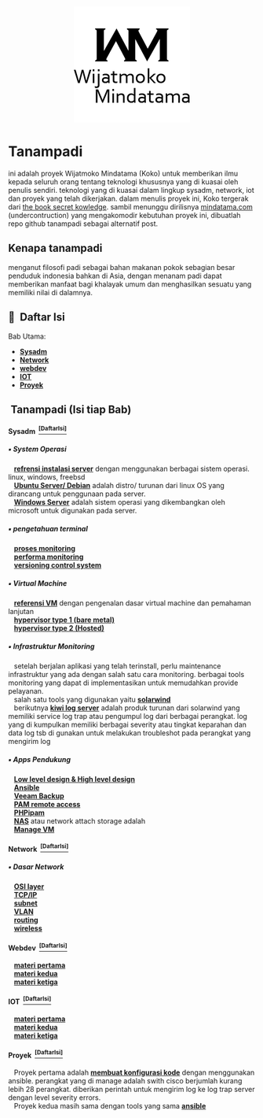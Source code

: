 <p align="center">
  <a href="https://github.com/mindatama/tanampadi">
    <img src="https://github.com/mindatama/tanampadi/blob/main/img/WM.png" alt="Master">
  </a>
</p>

# Tanampadi
ini adalah proyek Wijatmoko Mindatama (Koko) untuk memberikan ilmu kepada seluruh orang tentang teknologi khususnya yang di kuasai oleh penulis sendiri. teknologi yang di kuasai dalam lingkup sysadm, network, iot dan proyek yang telah dikerjakan. dalam menulis proyek ini, Koko tergerak dari <a href="https://github.com/trimstray/the-book-of-secret-knowledge">the book secret kowledge</a>. sambil menunggu dirilisnya <a href="https://mindatama.com">mindatama.com</a> (undercontruction) yang mengakomodir kebutuhan proyek ini, dibuatlah repo github tanampadi sebagai alternatif post.

## Kenapa tanampadi
menganut filosofi padi sebagai bahan makanan pokok sebagian besar penduduk indonesia bahkan di Asia, dengan menanam padi dapat memberikan manfaat bagi khalayak umum dan menghasilkan sesuatu yang memiliki nilai di dalamnya.


## :key: &nbsp;Daftar Isi

Bab Utama:

- **[Sysadm](#Sysadm-DaftarIsi)**
- **[Network](#network-DaftarIsi)**
- **[webdev](#webdev-DaftarIsi)**
- **[IOT](#iot-DaftarIsi)**
- **[Proyek](#proyek-DaftarIsi)**


## &nbsp;Tanampadi (Isi tiap Bab)

#### Sysadm &nbsp;[<sup>[DaftarIsi]</sup>](#key-daftar-isi)

##### :black_small_square: System Operasi

<p>
&nbsp;&nbsp; <a href="https://www.server-world.info/en/"><b>refrensi instalasi server</b></a> dengan menggunakan berbagai sistem operasi. linux, windows, freebsd<br>
&nbsp;&nbsp; <a href="https://www.linux.org/"><b>Ubuntu Server/ Debian</b></a> adalah distro/ turunan dari linux OS yang dirancang untuk penggunaan pada server.<br>
&nbsp;&nbsp; <a href="https://www.microsoft.com/en-us/windows-server"><b>Windows Server</b></a> adalah sistem operasi yang dikembangkan oleh microsoft untuk digunakan pada server.<br>
</p>

##### :black_small_square: pengetahuan terminal

<p>
&nbsp;&nbsp; <a href=""><b>proses monitoring</b></a> <br>
&nbsp;&nbsp; <a href=""><b>performa monitoring</b></a> <br>
&nbsp;&nbsp; <a href=""><b>versioning control system</b></a> <br>
</p>

##### :black_small_square: Virtual Machine

<p>
&nbsp;&nbsp; <a href=""><b>referensi VM</b></a> dengan pengenalan dasar virtual machine dan pemahaman lanjutan<br>
&nbsp;&nbsp; <a href=""><b>hypervisor type 1 (bare metal)</b></a> <br>
&nbsp;&nbsp; <a href=""><b>hypervisor type 2 (Hosted)</b></a> <br>
</p>

##### :black_small_square: Infrastruktur Monitoring

<p>
&nbsp;&nbsp; setelah berjalan aplikasi yang telah terinstall, perlu maintenance infrastruktur yang ada dengan salah satu cara monitoring. berbagai tools monitoring yang dapat di implementasikan untuk memudahkan provide pelayanan.<br>
&nbsp;&nbsp; salah satu tools yang digunakan yaitu <a href="https://www.solarwinds.com/network-performance-monitor"><b>solarwind</b></a> <br>
&nbsp;&nbsp; berikutnya <a href="https://www.solarwinds.com/kiwi-syslog-server"><b>kiwi log server</b></a> adalah produk turunan dari solarwind yang memiliki service log trap atau pengumpul log dari berbagai perangkat. log yang di kumpulkan memiliki berbagai severity atau tingkat keparahan dan data log tsb di gunakan untuk melakukan troubleshot pada perangkat yang mengirim log<br>
</p>

##### :black_small_square: Apps Pendukung

<p>
&nbsp;&nbsp; <a href=""><b>Low level design & High level design</b></a> <br>
&nbsp;&nbsp; <a href="https://docs.ansible.com/"><b>Ansible</b></a> <br>
&nbsp;&nbsp; <a href=""><b>Veeam Backup</b></a> <br>
&nbsp;&nbsp; <a href=""><b>PAM remote access</b></a> <br>
&nbsp;&nbsp; <a href=""><b>PHPipam</b></a> <br>
&nbsp;&nbsp; <a href=""><b>NAS</b></a> atau network attach storage adalah <br>
&nbsp;&nbsp; <a href=""><b>Manage VM</b></a> <br>
</p>

#### Network &nbsp;[<sup>[DaftarIsi]</sup>](#key-daftar-isi)

##### :black_small_square: Dasar Network

<p>
&nbsp;&nbsp; <a href="https://www.youtube.com/watch?v=dV8mjZd1OtU"><b>OSI layer</b></a> <br>
&nbsp;&nbsp; <a href="https://www.youtube.com/watch?v=F5rni9fr1yE"><b>TCP/IP</b></a> <br>
&nbsp;&nbsp; <a href="https://www.linuxjournal.com/article/6287"><b>subnet</b></a> <br>
&nbsp;&nbsp; <a href=""><b>VLAN</b></a><br>
&nbsp;&nbsp; <a href=""><b>routing</b></a><br>
&nbsp;&nbsp; <a href=""><b>wireless</b></a><br>
</p>


#### Webdev &nbsp;[<sup>[DaftarIsi]</sup>](#key-daftar-isi)

<p>
&nbsp;&nbsp; <a href=""><b>materi pertama</b></a><br>
&nbsp;&nbsp; <a href=""><b>materi kedua</b></a><br>
&nbsp;&nbsp; <a href=""><b>materi ketiga</b></a><br>
</p>

#### IOT &nbsp;[<sup>[DaftarIsi]</sup>](#key-daftar-isi)

<p>
&nbsp;&nbsp; <a href=""><b>materi pertama</b></a><br>
&nbsp;&nbsp; <a href=""><b>materi kedua</b></a><br>
&nbsp;&nbsp; <a href=""><b>materi ketiga</b></a><br>
</p>

#### Proyek &nbsp;[<sup>[DaftarIsi]</sup>](#key-daftar-isi)

<p>
&nbsp;&nbsp; Proyek pertama adalah <a href="https://github.com/mindatama/tanampadi/blob/main/Proyek/01-ansible-config-log-trap-cisco.md"><b>membuat konfigurasi kode</b></a> dengan menggunakan ansible. perangkat yang di manage adalah swith cisco berjumlah kurang lebih 28 perangkat. diberikan perintah untuk mengirim log ke log trap server dengan level severity errors.<br>
&nbsp;&nbsp; Proyek kedua masih sama dengan tools yang sama <a href="https://github.com/mindatama/tanampadi/blob/main/Proyek/01-ansible-config-log-trap-cisco.md"><b>ansible</b></a> <br>
</p>